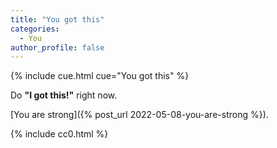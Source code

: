 ```yaml
---
title: "You got this"
categories:
  - You
author_profile: false
---
```


{% include cue.html cue="You got this" %}

Do **"I got this!"** right now.

[You are strong]({% post_url 2022-05-08-you-are-strong %}).

{% include cc0.html %}